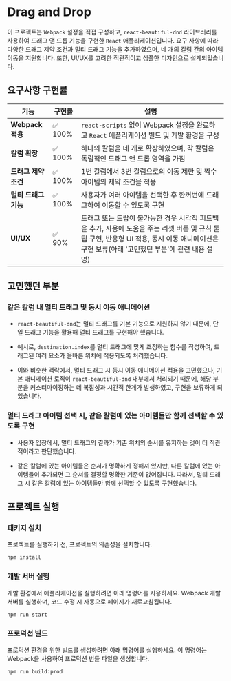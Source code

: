 # Drag and Drop

이 프로젝트는 `Webpack` 설정을 직접 구성하고, `react-beautiful-dnd` 라이브러리를 사용하여 드래그 앤 드롭 기능을 구현한 `React` 애플리케이션입니다. 요구 사항에 따라 다양한 드래그 제약 조건과 멀티 드래그 기능을 추가하였으며, 네 개의 칼럼 간의 아이템 이동을 지원합니다. 또한, UI/UX를 고려한 직관적이고 심플한 디자인으로 설계되었습니다.

## 요구사항 구현률

| 기능 | 구현률 | 설명 |
| ---- | ---------- | ----- |
| **Webpack 적용** | ✅ 100% | `react-scripts` 없이 Webpack 설정을 완료하고 `React` 애플리케이션 빌드 및 개발 환경을 구성 |
| **칼럼 확장** | ✅ 100% | 하나의 칼럼을 네 개로 확장하였으며, 각 칼럼은 독립적인 드래그 앤 드롭 영역을 가짐 |
| **드래그 제약 조건** | ✅ 100% | 1번 칼럼에서 3번 칼럼으로의 이동 제한 및 짝수 아이템의 제약 조건을 적용 |
| **멀티 드래그 기능** | ✅ 100% | 사용자가 여러 아이템을 선택한 후 한꺼번에 드래그하여 이동할 수 있도록 구현 |
| **UI/UX** | ✅ 90% | 드래그 또는 드랍이 불가능한 경우 시각적 피드백을 추가, 사용에 도움을 주는 리셋 버튼 및 규칙 툴팁 구현, 반응형 UI 적용, 동시 이동 애니메이션은 구현 보류(아래 '고민했던 부분'에 관련 내용 설명) |

## 고민했던 부분

### 같은 칼럼 내 멀티 드래그 및 동시 이동 애니메이션

   - `react-beautiful-dnd`는 멀티 드래그를 기본 기능으로 지원하지 않기 때문에, 단일 드래그 기능을 활용해 멀티 드래그를 구현해야 했습니다.
  
   - 예시로, `destination.index`를 멀티 드래그에 맞게 조정하는 함수를 작성하여, 드래그된 여러 요소가 올바른 위치에 적용되도록 처리했습니다.
  
   - 이와 비슷한 맥락에서, 멀티 드래그 시 동시 이동 애니메이션 적용을 고민했으나, 기본 애니메이션 로직이 `react-beautiful-dnd` 내부에서 처리되기 때문에, 해당 부분을 커스터마이징하는 데 복잡성과 시간적 한계가 발생하였고, 구현을 보류하게 되었습니다.

###  멀티 드래그 아이템 선택 시, 같은 칼럼에 있는 아이템들만 함께 선택할 수 있도록 구현

   - 사용자 입장에서, 멀티 드래그의 결과가 기존 위치의 순서를 유지하는 것이 더 직관적이라고 판단했습니다.

   - 같은 칼럼에 있는 아이템들은 순서가 명확하게 정해져 있지만, 다른 칼럼에 있는 아이템들이 추가되면 그 순서를 결정할 명확한 기준이 없어집니다. 따라서, 멀티 드래그 시 같은 칼럼에 있는 아이템들만 함께 선택할 수 있도록 구현했습니다. 

## 프로젝트 실행

### 패키지 설치

프로젝트를 실행하기 전, 프로젝트의 의존성을 설치합니다.

```bash
npm install
```

### 개발 서버 실행

개발 환경에서 애플리케이션을 실행하려면 아래 명령어를 사용하세요. Webpack 개발 서버를 실행하며, 코드 수정 시 자동으로 페이지가 새로고침됩니다.

```bash
npm run start
```

### 프로덕션 빌드

프로덕션 환경을 위한 빌드를 생성하려면 아래 명령어를 실행하세요. 이 명령어는 Webpack을 사용하여 프로덕션 번들 파일을 생성합니다.

```bash
npm run build:prod
```
